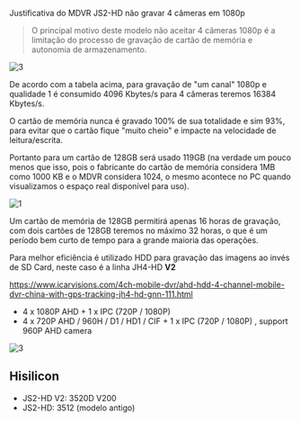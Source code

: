 Justificativa do MDVR JS2-HD não gravar 4 câmeras em 1080p

> O principal motivo deste modelo não aceitar 4 câmeras 1080p é a limitação do processo de gravação de cartão de memória e autonomia de armazenamento.

![3](https://i.imgur.com/H7o4gQv.png)

De acordo com a tabela acima, para gravação de "um canal" 1080p e qualidade 1 é consumido 4096 Kbytes/s para 4 câmeras teremos 16384 Kbytes/s.

O cartão de memória nunca é gravado 100% de sua totalidade e sim 93%, para evitar que o cartão fique "muito cheio" e impacte na velocidade de leitura/escrita.

Portanto para um cartão de 128GB será usado 119GB (na verdade um pouco menos que isso, pois o fabricante do cartão de memória considera 1MB como 1000 KB e o MDVR considera 1024, o mesmo acontece no PC quando visualizamos o espaço real disponível para uso).

![1](https://i.imgur.com/gvRKAjE.png)

Um cartão de memória de 128GB permitirá apenas 16 horas de gravação, com dois cartões de 128GB teremos no máximo 32 horas, o que é um período bem curto de tempo para a grande maioria das operações.

Para melhor eficiência é utilizado HDD para gravação das imagens ao invés de SD Card, neste caso é a linha JH4-HD **V2**

https://www.icarvisions.com/4ch-mobile-dvr/ahd-hdd-4-channel-mobile-dvr-china-with-gps-tracking-jh4-hd-gnn-111.html

- 4 x 1080P AHD + 1 x IPC (720P / 1080P)
- 4 x 720P AHD / 960H / D1 / HD1 / CIF + 1 x IPC (720P / 1080P) , support 960P AHD camera

![3](https://www.icarvisions.com/zb_users/upload/2019/08/4-channel-hd-hdd-mobile-dvr-china-with-gps-tracking-jh4-hd-gnn-111-2.jpg)

## Hisilicon

- JS2-HD V2: 3520D V200
- JS2-HD: 3512 (modelo antigo)
